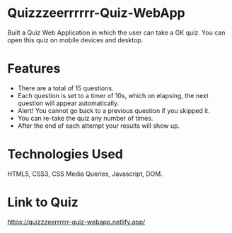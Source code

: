 # Quizzzeerrrrrr-Quiz-WebApp
Built a Quiz Web Application in which the user can take a GK quiz. You can open this quiz on mobile devices and desktop.

# Features
* There are a total of 15 questions.
* Each question is set to a timer of 10s, which on elapsing, the next question will appear automatically.
* Alert! You cannot go back to a previous question if you skipped it.
* You can re-take the quiz any number of times.
* After the end of each attempt your results will show up.

# Technologies Used
HTML5, CSS3, CSS Media Queries, Javascript, DOM.

# Link to Quiz 
https://quizzzeerrrrrr-quiz-webapp.netlify.app/
